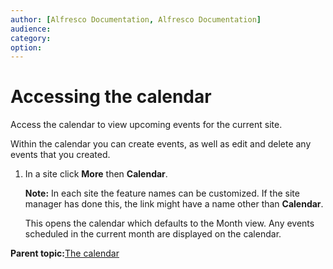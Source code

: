 ```yaml
---
author: [Alfresco Documentation, Alfresco Documentation]
audience: 
category: 
option: 
---
```


# Accessing the calendar

Access the calendar to view upcoming events for the current site.

Within the calendar you can create events, as well as edit and delete any events that you created.

1.  In a site click **More** then **Calendar**.

    **Note:** In each site the feature names can be customized. If the site manager has done this, the link might have a name other than **Calendar**.

    This opens the calendar which defaults to the Month view. Any events scheduled in the current month are displayed on the calendar.


**Parent topic:**[The calendar](../concepts/calendar-intro.md)

